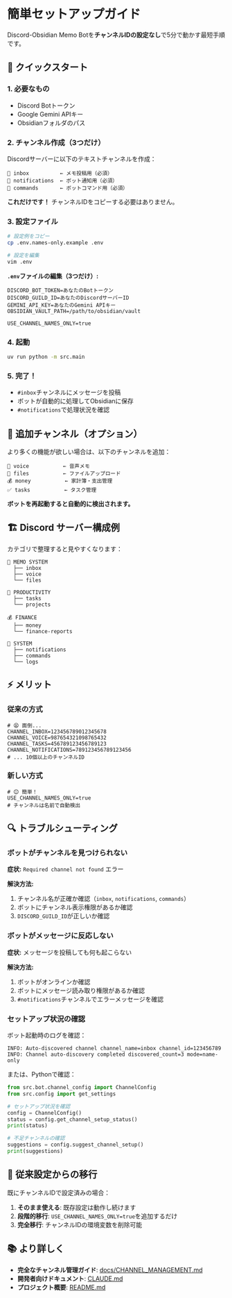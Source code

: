 # 簡単セットアップガイド

Discord-Obsidian Memo Botを**チャンネルIDの設定なし**で5分で動かす最短手順です。

## 🚀 クイックスタート

### 1. 必要なもの

- Discord Botトークン
- Google Gemini APIキー
- Obsidianフォルダのパス

### 2. チャンネル作成（3つだけ）

Discordサーバーに以下のテキストチャンネルを作成：

```
📝 inbox          ← メモ投稿用（必須）
🔔 notifications  ← ボット通知用（必須）
🤖 commands       ← ボットコマンド用（必須）
```

**これだけです！** チャンネルIDをコピーする必要はありません。

### 3. 設定ファイル

```bash
# 設定例をコピー
cp .env.names-only.example .env

# 設定を編集
vim .env
```

**`.env`ファイルの編集（3つだけ）:**

```env
DISCORD_BOT_TOKEN=あなたのBotトークン
DISCORD_GUILD_ID=あなたのDiscordサーバーID
GEMINI_API_KEY=あなたのGemini APIキー
OBSIDIAN_VAULT_PATH=/path/to/obsidian/vault

USE_CHANNEL_NAMES_ONLY=true
```

### 4. 起動

```bash
uv run python -m src.main
```

### 5. 完了！

- `#inbox`チャンネルにメッセージを投稿
- ボットが自動的に処理してObsidianに保存
- `#notifications`で処理状況を確認

## 🔧 追加チャンネル（オプション）

より多くの機能が欲しい場合は、以下のチャンネルを追加：

```
🎤 voice           ← 音声メモ
📎 files           ← ファイルアップロード
💰 money           ← 家計簿・支出管理
✅ tasks           ← タスク管理
```

**ボットを再起動すると自動的に検出されます。**

## 🏗️ Discord サーバー構成例

カテゴリで整理すると見やすくなります：

```
📝 MEMO SYSTEM
  ├── inbox
  ├── voice
  └── files

💼 PRODUCTIVITY
  ├── tasks
  └── projects

💰 FINANCE
  ├── money
  └── finance-reports

🔧 SYSTEM
  ├── notifications
  ├── commands
  └── logs
```

## ⚡ メリット

### 従来の方式
```env
# 😫 面倒...
CHANNEL_INBOX=123456789012345678
CHANNEL_VOICE=987654321098765432
CHANNEL_TASKS=456789123456789123
CHANNEL_NOTIFICATIONS=789123456789123456
# ... 10個以上のチャンネルID
```

### 新しい方式
```env
# 😊 簡単！
USE_CHANNEL_NAMES_ONLY=true
# チャンネルは名前で自動検出
```

## 🔍 トラブルシューティング

### ボットがチャンネルを見つけられない

**症状:** `Required channel not found` エラー

**解決方法:**
1. チャンネル名が正確か確認（`inbox`, `notifications`, `commands`）
2. ボットにチャンネル表示権限があるか確認
3. `DISCORD_GUILD_ID`が正しいか確認

### ボットがメッセージに反応しない

**症状:** メッセージを投稿しても何も起こらない

**解決方法:**
1. ボットがオンラインか確認
2. ボットにメッセージ読み取り権限があるか確認
3. `#notifications`チャンネルでエラーメッセージを確認

### セットアップ状況の確認

ボット起動時のログを確認：
```
INFO: Auto-discovered channel channel_name=inbox channel_id=123456789
INFO: Channel auto-discovery completed discovered_count=3 mode=name-only
```

または、Pythonで確認：
```python
from src.bot.channel_config import ChannelConfig
from src.config import get_settings

# セットアップ状況を確認
config = ChannelConfig()
status = config.get_channel_setup_status()
print(status)

# 不足チャンネルの確認
suggestions = config.suggest_channel_setup()
print(suggestions)
```

## 🔄 従来設定からの移行

既にチャンネルIDで設定済みの場合：

1. **そのまま使える**: 既存設定は動作し続けます
2. **段階的移行**: `USE_CHANNEL_NAMES_ONLY=true`を追加するだけ
3. **完全移行**: チャンネルIDの環境変数を削除可能

## 📚 より詳しく

- **完全なチャンネル管理ガイド**: [docs/CHANNEL_MANAGEMENT.md](CHANNEL_MANAGEMENT.md)
- **開発者向けドキュメント**: [CLAUDE.md](../CLAUDE.md)
- **プロジェクト概要**: [README.md](../README.md)
